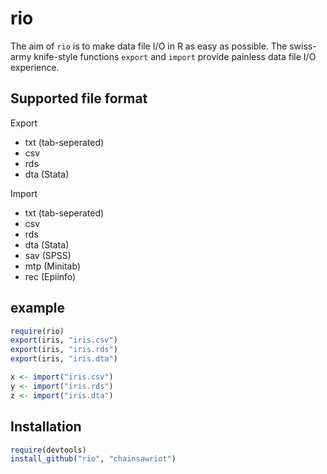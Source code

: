 # rio

The aim of `rio` is to make data file I/O in R as easy as possible. The swiss-army knife-style functions `export` and `import` provide painless data file I/O experience.

## Supported file format

Export

* txt (tab-seperated)
* csv
* rds
* dta (Stata)

Import

* txt (tab-seperated)
* csv
* rds
* dta (Stata)
* sav (SPSS)
* mtp (Minitab)
* rec (Epiinfo)

## example

```R
require(rio)
export(iris, "iris.csv")
export(iris, "iris.rds")
export(iris, "iris.dta")

x <- import("iris.csv")
y <- import("iris.rds")
z <- import("iris.dta")
```

## Installation

```R
require(devtools)
install_github("rio", "chainsawriot")
```


